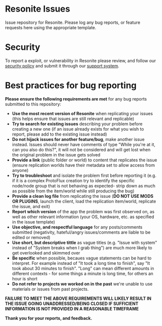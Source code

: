 # Resonite Issues
Issue repository for Resonite. Please log any bug reports, or feature requests here using the appropriate template.

# Security
To report a exploit, or vulnerability in Resonite please review, and follow our [security policy](https://github.com/Yellow-Dog-Man/Resonite-Issues/security/policy) and submit it through our [support system](https://support.resonite.com/).

# Best practices for bug reporting
**Please ensure the following requirements are met** for any bug reports submitted to this repository:
- **Use the most recent version of Resonite** when replicating your issues (this helps ensure that issues are still relevant and replicable)
- **Try to search for existing issues** describing your problem before creating a new one (if an issue already exists for what you wish to report, please add to the existing issue instead)
- **Do not hijack issues for another feature/bug**, make another issue instead. Issues should never have comments of type "While you're at it, can you also do this?", it will not be considered and will get lost when the original problem in the issue gets solved
- **Provide a link** (public folder or world) to content that replicates the issue (ensure replication worlds have their metadata set to allow access from anyone)
- **Try to troubleshoot** and isolate the problem first before reporting it (e.g. if it is a complex ProtoFlux creation try to identify the specific node/node group that is not behaving as expected- strip down as much as possible from the item/world while still producing the bug)
- **Provide a clean log file** from replicating the issue (**DO NOT USE MODS OR PLUGINS**, launch the client, load the replication item/world, replicate the issue, and exit)
- **Report which version** of the app the problem was first observed on, as well as other relevant information (your OS, hardware, etc. as specified in the issue template)
- **Use objective, and respectful language** for any posts/comments submitted (negativity, hateful/angry issues/comments are liable to be edited or removed)
- **Use short, but descriptive tittle** as vague titles (e.g. "Issue with system" instead of "System breaks when I grab thing") are much more likely to get overlooked and skimmed over
- **Be specific** when possible, becaues vague statements can be hard to interpret. For example instead of "It took a long time to finish", say "It took about 30 minutes to finish". "Long" can mean different amounts in different contexts - for some things a minute is long time, for others an hour is short
- **Do not refer to projects we worked on in the past** we're unable to use materials or issues from past projects.

**FAILURE TO MEET THE ABOVE REQUIREMENTS WILL LIKELY RESULT IN THE ISSUE GOING UNADDRESSED/BEING CLOSED IF SUFFICIENT INFORMATION IS NOT PROVIDED IN A REASONABLE TIMEFRAME**

**Thank you for your reports, and feedback.**
